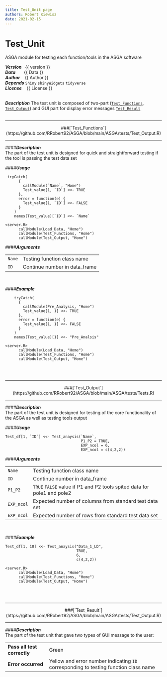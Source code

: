 ```yaml
---
title: Test_Unit page
authors: Robert Kiewisz
date: 2021-02-15
---
```

<style>
    th {
        display: none;
    }
</style>

# **Test_Unit**
ASGA module for testing each function/tools in the ASGA software

  ***Version***&nbsp;&nbsp;                      {{ version }} <br/>
  ***Data***&nbsp;&nbsp;&nbsp;&nbsp;&nbsp;&nbsp; {{ Data }} <br/>
  ***Author***&nbsp;&nbsp;&nbsp;                 {{ Author }} <br/>
  ***Depends***                                  `Shiny` `shinyWidgets` `tidyverse`<br/>
  ***License***&nbsp;&nbsp;&nbsp;                {{ License }}<br/><br/>
  
  ***Description*** The test unit is composed of two-part ([`Test_Functions`](#Test_Functions), 
  [`Test_Output`](#Test_Output)) and GUI part for display error messages [`Test_Result`](#Test_Result)<br/><br/>
  
<a name="Test_Functions"></a>

<hr /><center>
###[`Test_Functions`](https://github.com/RRobert92/ASGA/blob/main/ASGA/tests/Test_Output.R)
<hr /></center>

####***Description*** <br/>
The part of the test unit is designed for quick and straightforward testing if the tool is passing the test data set

####***Usage***<br/>
```
 tryCatch(
      {
        callModule(`Name`, "Home")
        Test_value[1, `ID`] <<- TRUE
      },
      error = function(e) {
        Test_value[1, `ID`] <<- FALSE
      }
    )
    names(Test_value)[`ID`] <<- `Name`
    
<server.R>
      callModule(Load_Data, "Home")
      callModule(Test_Functions, "Home")
      callModule(Test_Output, "Home")
```
####***Arguments***<br/>

|         |                                                                    |
|---------|--------------------------------------------------------------------|
`Name`    | Testing function class name
`ID`      | Continue number in data_frame
 
 <br/>
 
####***Example***<br/>
```
    tryCatch(
      {
        callModule(Pre_Analysis, "Home")
        Test_value[1, 1] <<- TRUE
      },
      error = function(e) {
        Test_value[1, 1] <<- FALSE
      }
    )
    names(Test_value)[1] <<- "Pre_Analsis"
    
<server.R>
      callModule(Load_Data, "Home")
      callModule(Test_Functions, "Home")
      callModule(Test_Output, "Home")
```

<br/><br/>
<a name="Test_Output"></a>
<hr /><center>
###[`Test_Output`](https://github.com/RRobert92/ASGA/blob/main/ASGA/tests/Tests.R)
<hr /></center>

####***Description*** <br/>
The part of the test unit is designed for testing of the core functionality of the ASGA as well as testing tools output

####***Usage***<br/>
```
Test_df[1, `ID`] <<- Test_anaysis(`Name`, 
                                  P1_P2 = TRUE, 
                                  EXP_ncol = 6, 
                                  EXP_ncol = c(4,2,2))
```

####***Arguments***<br/>

|         |                                                                    |
|---------|--------------------------------------------------------------------|
`Name`    | Testing function class name
`ID`      | Continue number in data_frame
`P1_P2`   | `TRUE` `FALSE` value if P1 and P2 tools spited data for pole1 and pole2
`EXP_ncol`| Expected number of columns from standard test data set
`EXP_ncol`| Expected number of rows from standard test data set

<br/>

####***Example***<br/>
```
Test_df[1, 10] <<- Test_anaysis("Data_1_LD", 
                                TRUE, 
                                6, 
                                c(4,2,2))
                                
<server.R>
      callModule(Load_Data, "Home")
      callModule(Test_Functions, "Home")
      callModule(Test_Output, "Home")
```
<br/><br/>
<a name="Test_Result"></a>
<hr /><center>
###[`Test_Result`](https://github.com/RRobert92/ASGA/blob/main/ASGA/tests/Test_Output.R)
<hr /></center>

####***Description*** <br/>
The part of the test unit that gave two types of GUI message to the user:



|     |     |
|-----|-----|
__Pass all test correctly__ | Green
__Error occurred__ |  Yellow and error number indicating `ID` corresponding to testing function class name